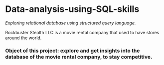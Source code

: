 # Data-analysis-using-SQL-skills
_Exploring relational database using structured query language._

Rockbuster Stealth LLC is a movie rental company that used to have stores around the
world. 
### Object of this project: explore and get insights into the database of the movie rental company, to stay competitive.
